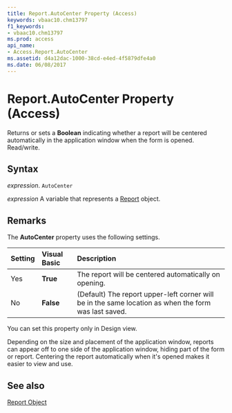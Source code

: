 ```yaml
---
title: Report.AutoCenter Property (Access)
keywords: vbaac10.chm13797
f1_keywords:
- vbaac10.chm13797
ms.prod: access
api_name:
- Access.Report.AutoCenter
ms.assetid: d4a12dac-1000-38cd-e4ed-4f5879dfe4a0
ms.date: 06/08/2017
---
```



# Report.AutoCenter Property (Access)

Returns or sets a  **Boolean** indicating whether a report will be centered automatically in the application window when the form is opened. Read/write.


## Syntax

 _expression_. `AutoCenter`

 _expression_ A variable that represents a [Report](Access.Report.md) object.


## Remarks

The  **AutoCenter** property uses the following settings.



|**Setting**|**Visual Basic**|**Description**|
|:-----|:-----|:-----|
|Yes|**True**|The report will be centered automatically on opening.|
|No|**False**|(Default) The report upper-left corner will be in the same location as when the form was last saved.|

You can set this property only in Design view.

Depending on the size and placement of the application window, reports can appear off to one side of the application window, hiding part of the form or report. Centering the report automatically when it's opened makes it easier to view and use.


## See also


[Report Object](Access.Report.md)

